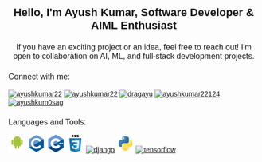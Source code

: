 <head>
  <link href="https://fonts.googleapis.com/css2?family=Poppins:wght@300;400;600&display=swap" rel="stylesheet">
  <style>
    body {
      font-family: 'Poppins', sans-serif;
    }
    h1 {
      font-size: 22px;
      font-weight: 600;
    }
    h3 {
      font-size: 16px;
      font-weight: 400;
    }
    p {
      font-size: 14px;
    }
  </style>
</head>

<body>
  <h1 align="center">Hello, I'm Ayush Kumar, Software Developer & AIML Enthusiast</h1>
  <h3 align="center">If you have an exciting project or an idea, feel free to reach out! I'm open to collaboration on AI, ML, and full-stack development projects.</h3>

  <h3 align="left">Connect with me:</h3>
  <p align="left">
    <a href="https://dev.to/ayushkumar22" target="blank"><img align="center" src="https://raw.githubusercontent.com/rahuldkjain/github-profile-readme-generator/master/src/images/icons/Social/devto.svg" alt="ayushkumar22" height="25" width="35" /></a>
    <a href="https://www.linkedin.com/in/ayushkumar22/" target="blank"><img align="center" src="https://raw.githubusercontent.com/rahuldkjain/github-profile-readme-generator/master/src/images/icons/Social/linked-in-alt.svg" alt="ayushkumar22" height="25" width="35" /></a>
    <a href="https://www.kaggle.com/dragayu" target="blank"><img align="center" src="https://raw.githubusercontent.com/rahuldkjain/github-profile-readme-generator/master/src/images/icons/Social/kaggle.svg" alt="dragayu" height="25" width="35" /></a>
    <a href="https://www.hackerrank.com/ayushkumar22124" target="blank"><img align="center" src="https://raw.githubusercontent.com/rahuldkjain/github-profile-readme-generator/master/src/images/icons/Social/hackerrank.svg" alt="ayushkumar22124" height="25" width="35" /></a>
    <a href="https://auth.geeksforgeeks.org/user/ayushkum0sag" target="blank"><img align="center" src="https://raw.githubusercontent.com/rahuldkjain/github-profile-readme-generator/master/src/images/icons/Social/geeks-for-geeks.svg" alt="ayushkum0sag" height="25" width="35" /></a>
  </p>

  <h3 align="left">Languages and Tools:</h3>
  <p align="left">
    <a href="https://developer.android.com" target="_blank"><img src="https://raw.githubusercontent.com/devicons/devicon/master/icons/android/android-original-wordmark.svg" alt="android" width="35" height="35"/></a>
    <a href="https://www.cprogramming.com/" target="_blank"><img src="https://raw.githubusercontent.com/devicons/devicon/master/icons/c/c-original.svg" alt="c" width="35" height="35"/></a>
    <a href="https://www.w3schools.com/cpp/" target="_blank"><img src="https://raw.githubusercontent.com/devicons/devicon/master/icons/cplusplus/cplusplus-original.svg" alt="cplusplus" width="35" height="35"/></a>
    <a href="https://www.w3schools.com/css/" target="_blank"><img src="https://raw.githubusercontent.com/devicons/devicon/master/icons/css3/css3-original-wordmark.svg" alt="css3" width="35" height="35"/></a>
    <a href="https://www.djangoproject.com/" target="_blank"><img src="https://cdn.worldvectorlogo.com/logos/django.svg" alt="django" width="35" height="35"/></a>
    <a href="https://www.python.org" target="_blank"><img src="https://raw.githubusercontent.com/devicons/devicon/master/icons/python/python-original.svg" alt="python" width="35" height="35"/></a>
    <a href="https://www.tensorflow.org" target="_blank"><img src="https://www.vectorlogo.zone/logos/tensorflow/tensorflow-icon.svg" alt="tensorflow" width="35" height="35"/></a>
  </p>
</body>
